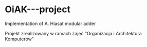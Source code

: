 # OiAK---project
Implementation of A. Hiasat modular adder

Projekt zrealizowany w ramach zajęć "Organizacja i Architektura Komputerów"
